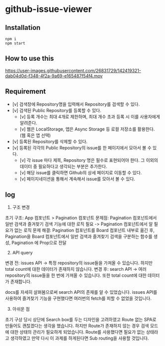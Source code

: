 # github-issue-viewer

## Installation

```
npm i
npm start
```

## How to use this

https://user-images.githubusercontent.com/26831729/142419321-dab04d0d-f348-4f2a-9a69-e165487f54f4.mov

## Requirement

- [v] 검색창에 Repository명을 입력해서 Repository를 검색할 수 있다.
- [v] 검색된 Public Repository를 등록할 수 있다.
  - [v] 등록 개수는 최대 4개로 제한하며, 최대 개수 초과 등록 시 이를 사용자에게 알려준다.
  - [v] 웹은 LocalStorage, 앱은 Async Storage 등 로컬 저장소를 활용한다. (웹 혹은 앱 선택)
- [v] 등록된 Repository를 삭제할 수 있다.
- [v] 등록된 각각의 Public Repository의 issue를 한 페이지에서 모아서 볼 수 있다.
  - [v] 각 issue 마다 제목, Repository 명은 필수로 표현되어야 한다. 그 이외의 데이터 중 필요하다고 생각되는 부분은 추가한다.
  - [v] 해당 issue를 클릭하면 Github의 상세 페이지로 이동할 수 있다.
  - [v] 페이지네이션을 통해서 계속해서 issue를 모아서 볼 수 있다.

## log

1. 구조 변경

초기 구조: App 컴포넌트 > Pagination 컴포넌트
문제점: Pagination 컴포넌트에서 일반 검색과 즐겨찾기 검색 기능에 대한 로직 필요 -> Pagination 컴포넌트에서 알 필요가 없는 로직
문제 해결: Pagination 컴포넌트를 Board 컴포넌트 내부로 옮긴 후, Pagination을 Board 컴포넌트에서 일반 검색과 즐겨찾기 검색을 구분하는 함수를 생성, Pagination 에 Prop으로 전달

2. API query

변경 전: issues API -> 특정 repository의 issue들을 가져올 수 있습니다. 하지만 total count에 대한 데이터가 존재하지 않습니다.
변경 후: search API -> 여러 repository의 issue들을 한 번에 가져올 수 있습니다. 또한 total count에 대한 데이터가 존재합니다.

docs를 자세히 살펴봄으로써 search API의 존재를 알 수 있었습니다. issues API를 사용하여 즐겨찾기 기능을 구현했다면 여러번의 fetch를 피할 수 없었을 것입니다.

3. 아쉬운 점

초기 구상 당시 상단에 Search box를 두는 디자인을 고려하였고 Route 없는 SPA로 만들어도 괜찮겠다는 생각을 했습니다. 하지만 Route가 존재하지 않는 경우 검색 모드에 대한 상태의 관리가 필요하게 되었습니다. Route를 사용했다면 필요가 없는 상태라고 생각하였고 만약 다시 이 과제를 하게된다면 Sub routing을 사용할 것입니다.
